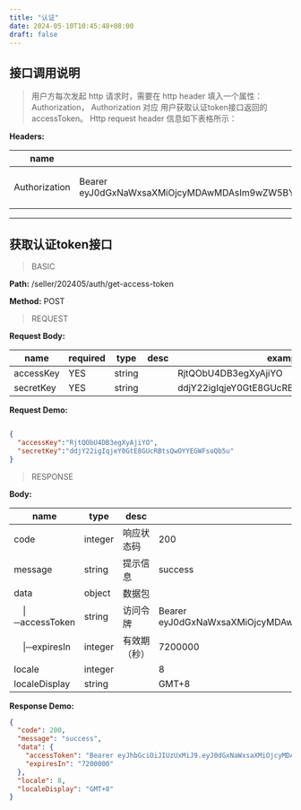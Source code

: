 ```yaml
---
title: "认证"
date: 2024-05-10T10:45:48+08:00
draft: false
---
```


## 接口调用说明

> 用户方每次发起 http 请求时，需要在 http header 填入一个属性：
Authorization， Authorization 对应 用户获取认证token接口返回的accessToken。
Http request header 信息如下表格所示：


**Headers:**

| name          | value                                                                                                    | required | desc               |
|---------------|----------------------------------------------------------------------------------------------------------|----------|--------------------|
| Authorization | Bearer eyJ0dGxNaWxsaXMiOjcyMDAwMDAsIm9wZW5BY2NvdW50SWQiOjEsImlhdCI6MTcxNDk4MTI2MywiZXhwIjoxNzE0OTgNDYzfQ | Yes      | 认证接口返回的accessToken |


---
## 获取认证token接口

> BASIC

**Path:** /seller/202405/auth/get-access-token

**Method:** POST

> REQUEST

**Request Body:**

| name      | required | type   | desc | example                                  |
|-----------|----------|--------|------|------------------------------------------|
| accessKey | YES      | string |      | RjtQObU4DB3egXyAjiYO                     |
| secretKey | YES      | string |      | ddjY22igIqjeY0GtE8GUcRBtsQwOYYEGWFsoQb5u |

**Request Demo:**

```json

{
  "accessKey":"RjtQObU4DB3egXyAjiYO",
  "secretKey":"ddjY22igIqjeY0GtE8GUcRBtsQwOYYEGWFsoQb5u"
}
```



> RESPONSE

**Body:**

| name                           | type    | desc   | example                                                                                                  |
|--------------------------------|---------|--------|----------------------------------------------------------------------------------------------------------|
| code                           | integer | 响应状态码  | 200                                                                                                      |
| message                        | string  | 提示信息   | success                                                                                                  |
| data                           | object  | 数据包    |                                                                                                          |
| &ensp;&ensp;&#124;─accessToken | string  | 访问令牌   | Bearer eyJ0dGxNaWxsaXMiOjcyMDAwMDAsIm9wZW5BY2NvdW50SWQiOjEsImlhdCI6MTcxNDk4MTI2MywiZXhwIjoxNzE0OTgNDYzfQ |
| &ensp;&ensp;&#124;─expiresIn   | integer | 有效期（秒） | 7200000                                                                                                  |
| locale                         | integer |        | 8                                                                                                        |
| localeDisplay                  | string  |        | GMT+8                                                                                                    |

**Response Demo:**

```json
{
  "code": 200,
  "message": "success",
  "data": {
    "accessToken": "Bearer eyJhbGciOiJIUzUxMiJ9.eyJ0dGxNaWxsaXMiOjcyMDAwMDAsIm9wZW5BY2NvdW50SWQiOjEsImlhdCI6MTcxNDk5MTI5OSwiZXhwIjoxNzE0OTk4NDk5fQ.Nxad0qm7pvpxi9yW9ksqgC0HFTflnhYnggbHpRLY8CH1eOEF85-wWfVyngCmFmMOjoPQdD2oA3MSsC-nxxI_tA",
    "expiresIn": "7200000"
  },
  "locale": 8,
  "localeDisplay": "GMT+8"
}
```



